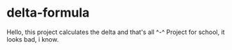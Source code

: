 # delta-formula

Hello, this project calculates the delta and that's all ^-^
Project for school, it looks bad, i know.
